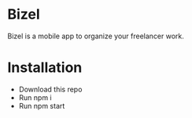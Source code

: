 # Bizel

Bizel is a mobile app to organize your freelancer work.

# Installation

- Download this repo
- Run npm i
- Run npm start

